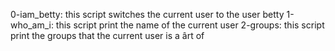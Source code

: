 0-iam_betty: this script switches the current user to the user betty
1-who_am_i: this script print the name of the current user
2-groups: this script print the groups that the current user is a ârt of
